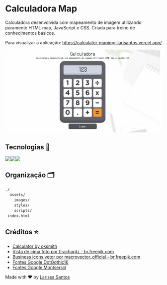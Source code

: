 # Calculadora Map

Calculadora desenvolvida com mapeamento de imagem utilizando puramente HTML map, JavaScript e CSS. Criada para treino de conhecimentos básicos.

Para visualizar a aplicação: https://calculator-mapimg-larisantos.vercel.app/

![imagem](https://github.com/LariMoro20/Calculadora-ImageMap/blob/main/screenshot.png)

## Tecnologias 🚀

<div style="display:flex">
  <img src="https://img.shields.io/badge/HTML5-E34F26?style=for-the-badge&logo=html5&logoColor=white" />
  <img src="https://img.shields.io/badge/CSS3-1572B6?style=for-the-badge&logo=css3&logoColor=white" />
  <img src="https://img.shields.io/badge/JavaScript-F7DF1E?style=for-the-badge&logo=javascript&logoColor=black" />
</div>

## Organização :card_index_dividers:

```bash
./
  assets/
    images/
    styles/
    scripts/
 index.html

```

## Créditos :star:

- [Calculator by oksmith](https://openclipart.org/detail/326584/calculator)
- [Vista de cima foto por tirachardz - br.freepik.com](https://br.freepik.com/fotos-vetores-gratis/vista-de-cima)
- [Business icons vetor por macrovector_official - br.freepik.com](https://br.freepik.com/fotos-vetores-gratis/business-icons)
- [Fontes Google DotGothic16](https://fonts.google.com/specimen/DotGothic16)
- [Fontes Google Montserrat](https://fonts.googleapis.com/css2?family=Montserrat)

Made with :heart: by [Larissa Santos](https://larissa-santos.vercel.app/)
